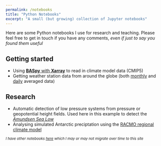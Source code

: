 ```yaml
---
permalink: /notebooks
title: "Python Notebooks"
excerpt: "A small (but growing) collection of Jupyter notebooks"
---
```


Here are some Python notebooks I use for research and teaching. Please feel free to get in touch if you have any comments, _even if just to say you found them useful_

## Getting started
* Using [**BASpy** with **Xarray**](/notebooks/baspy_using_xarray) to read in climate model data (CMIP5)
* Getting weather station data from around the globe (both [monthly](/notebooks/ghcn_monthly) and [daily](/notebooks/ghcn_daily) averaged data) 

## Research
* Automatic detection of low pressure systems from pressure or geopotential height fields. Used here in this example to detect the [_Amundsen Sea Low_](/notebooks/asl_detection)
* Analysing simulated Antarctic preciptation using the [RACMO regional climate model](/notebooks/racmo_with_xarray)

<sub>_I have other notebooks [here](https://nbviewer.jupyter.org/github/scott-hosking/notebooks/tree/master/) which I may or may not migrate over time to this site_</sub>